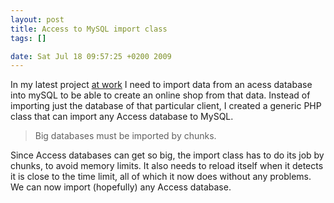 ```yaml
--- 
layout: post
title: Access to MySQL import class
tags: []

date: Sat Jul 18 09:57:25 +0200 2009
---
```

In my latest project <a href="http://tecknosfera.com">at work</a> I need to import data from an acess database into mySQL to be able to create an online shop from that data. Instead of importing just the database of that particular client, I created a generic PHP class that can import any Access database to MySQL.
<blockquote>
Big databases must be imported by chunks.</blockquote>
Since Access databases can get so big, the import class has to do its job by chunks, to avoid memory limits. It also needs to reload itself when it detects it is close to the time limit, all of which it now does without any problems.
We can now import (hopefully) any Access database.
